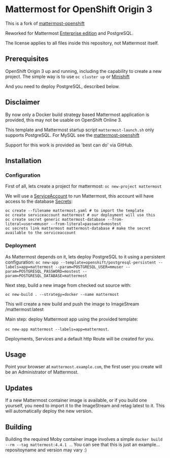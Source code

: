 # Mattermost for OpenShift Origin 3

This is a fork of [mattermost-openshift](https://github.com/goern/mattermost-openshift)

Reworked for Mattermost [Enterprise edition](https://about.mattermost.com/features/#featuresEnterprise) and PostgreSQL.



The license applies to all files inside this repository, not Mattermost itself.

## Prerequisites

OpenShift Origin 3 up and running, including the capability to create a new project. The simple way is to use `oc cluster up` or [Minishift](https://docs.openshift.org/latest/minishift/getting-started/installing.html)

And you need to deploy PostgreSQL, described below.

## Disclaimer

By now only a Docker build strategy based Mattermost application is provided, this may not be usable on OpenShift Online 3.

This template and Mattermost startup script `mattermost-launch.sh` only supports PostgreSQL.
For MySQL see the [mattermost-openshift](https://github.com/goern/mattermost-openshift)
 
Support for this work is provided as 'best can do' via GitHub.

## Installation

### Configuration

First of all, lets create a project for mattermost: `oc new-project mattermost`

We will use a [ServiceAccount](https://docs.openshift.com/container-platform/3.6/dev_guide/service_accounts.html) to run Mattermost, this account will have access to the database [Secrets](https://docs.openshift.com/container-platform/3.6/dev_guide/secrets.html):

```
oc create --filename mattermost.yaml # to import the template
oc create serviceaccount mattermost # our deployment will use this
oc create secret generic mattermost-database --from-literal=user=mmuser --from-literal=password=mostest 
oc secrets link mattermost mattermost-database # make the secret available to the serviceaccount
```

### Deployment
As Mattermost depends on it, lets deploy PostgreSQL to it using a persistent configuration: `oc new-app --template=openshift/postgresql-persistent --labels=app=mattermost --param=POSTGRESQL_USER=mmuser --param=POSTGRESQL_PASSWORD=mostest --param=POSTGRESQL_DATABASE=mattermost` 

Next step, build a new image from checked out source with:

``` 
oc new-build . --strategy=docker --name mattermost
``` 

This will create a new build and push the image to ImageStream <project>/mattermost:latest


Main step: deploy Mattermost app using the provided template:

`oc new-app mattermost --labels=app=mattermost`. 

Deployments, Services and a default http Route will be created for you.


## Usage

Point your browser at `mattermost.example.com`, the first user you create will
be an Administrator of Mattermost.


## Updates

If a new Mattermost container image is available, or if you build one yourself, you need to import it to the ImageStream and retag latest to it. This will automatically deploy the new version.


## Building

Building the required Moby container image involves a simple `docker build --rm --tag mattermost:4.4.1 .`. You can see that this is just an example... repositoyname and version may vary :)


